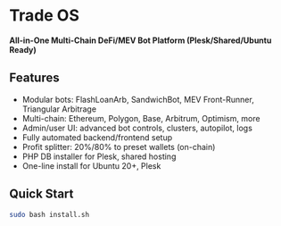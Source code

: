 # Trade OS

**All-in-One Multi-Chain DeFi/MEV Bot Platform (Plesk/Shared/Ubuntu Ready)**

## Features

- Modular bots: FlashLoanArb, SandwichBot, MEV Front-Runner, Triangular Arbitrage
- Multi-chain: Ethereum, Polygon, Base, Arbitrum, Optimism, more
- Admin/user UI: advanced bot controls, clusters, autopilot, logs
- Fully automated backend/frontend setup
- Profit splitter: 20%/80% to preset wallets (on-chain)
- PHP DB installer for Plesk, shared hosting
- One-line install for Ubuntu 20+, Plesk

## Quick Start

```sh
sudo bash install.sh
